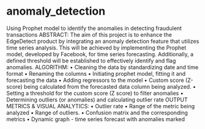 # anomaly_detection
Using Prophet model to identify the anomalies in detecting fraudulent transactions
ABSTRACT:
The aim of this project is to enhance the EdgeDetect product by integrating an anomaly detection feature that utilizes time series analysis. This will be achieved by implementing the Prophet model, developed by Facebook, for time series forecasting. Additionally, a defined threshold will be established to effectively identify and flag anomalies.
ALGORITHM:
• Cleaning the data by standardizing date and time format
• Renaming the columns
• Initiating prophet model, fitting it and forecasting the data
• Adding regressors to the model
• Custom score (Z-score) being calculated from the forecasted data column being analyzed.
• Setting a threshold for the custom score (Z score) to filter anomalies
• Determining outliers (or anomalies) and calculating outlier rate
OUTPUT METRICS & VISUAL ANALYTICS:
• Outlier rate
• Range of the metric being analyzed
• Range of outliers.
• Confusion matrix and the corresponding metrics
• Dynamic graph - time series forecast with anomalies marked
